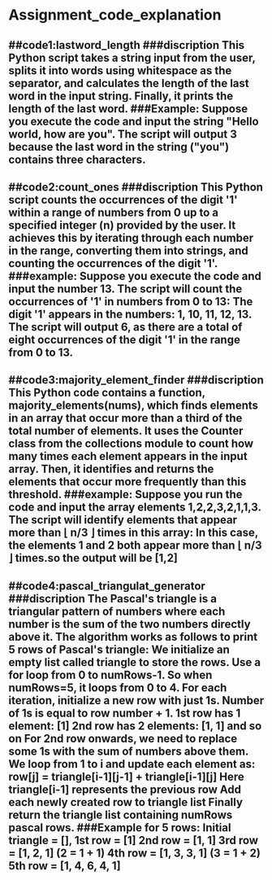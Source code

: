 # Assignment_code_explanation
##code1:lastword_length
###discription
This Python script takes a string input from the user, splits it into words using whitespace as the separator, and calculates the length of the last word in the input string. Finally, it prints the length of the last word.
###Example:
Suppose you execute the code and input the string "Hello world, how are you". The script will output 3 because the last word in the string ("you") contains three characters.
-----
##code2:count_ones
###discription
This Python script counts the occurrences of the digit '1' within a range of numbers from 0 up to a specified integer (n) provided by the user. It achieves this by iterating through each number in the range, converting them into strings, and counting the occurrences of the digit '1'.
###example:
Suppose you execute the code and input the number 13. The script will count the occurrences of '1' in numbers from 0 to 13:
The digit '1' appears in the numbers: 1, 10, 11, 12, 13.
The script will output 6, as there are a total of eight occurrences of the digit '1' in the range from 0 to 13.
------
##code3:majority_element_finder
###discription
This Python code contains a function, majority_elements(nums), which finds elements in an array that occur more than a third of the total number of elements. It uses the Counter class from the collections module to count how many times each element appears in the input array. Then, it identifies and returns the elements that occur more frequently than this threshold.
###example:
Suppose you run the code and input the array elements 1,2,2,3,2,1,1,3. The script will identify elements that appear more than ⌊ n/3 ⌋ times in this array:
In this case, the elements 1 and 2 both appear more than ⌊ n/3 ⌋ times.so the output will be [1,2]
-----
##code4:pascal_triangulat_generator
###discription
The Pascal's triangle is a triangular pattern of numbers where each number is the sum of the two numbers directly above it.
The algorithm works as follows to print 5 rows of Pascal's triangle:
We initialize an empty list called triangle to store the rows.
Use a for loop from 0 to numRows-1. So when numRows=5, it loops from 0 to 4.
For each iteration, initialize a new row with just 1s. Number of 1s is equal to row number + 1.
1st row has 1 element: [1]
2nd row has 2 elements: [1, 1] and so on
For 2nd row onwards, we need to replace some 1s with the sum of numbers above them.
We loop from 1 to i and update each element as: row[j] = triangle[i-1][j-1] + triangle[i-1][j]
Here triangle[i-1] represents the previous row
Add each newly created row to triangle list
Finally return the triangle list containing numRows pascal rows.
###Example for 5 rows:
Initial triangle = [],
1st row = [1]
2nd row = [1, 1]
3rd row = [1, 2, 1]  (2 = 1 + 1)
4th row = [1, 3, 3, 1] (3 = 1 + 2)
5th row = [1, 4, 6, 4, 1]
----
